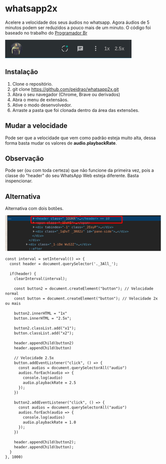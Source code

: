 # whatsapp2x
Acelere a velocidade dos seus áudios no whatsapp. Agora áudios de 5 minutos podem ser reduzidos a pouco mais de um minuto. O código foi baseado no trabalho do [Programador Br](https://www.youtube.com/watch?v=j0Ih1xVyKbY)

![Imagem2](/image/print2.png)

## Instalação

1. Clone o repositório.
2. git clone https://github.com/peidrao/whatsapp2x.git
3. Abra o seu navegador (Chrome, Brave ou derivados)
4. Abra o menu de extensãos.
5. Ative o modo desenvolvedor. 
6. Arraste a pasta que foi clonada dentro da área das extensões.


## Mudar a velocidade 

Pode ser que a velocidade que vem como padrão esteja muito alta, dessa forma basta mudar os valores de **audio.playbackRate**. 


## Observação

Pode ser (ou com toda certeza) que não funcione da primeira vez, pois a classe do "header" do seu WhatsApp Web esteja diferente. Basta inspencionar.


## Alternativa

Alternativa com dois botões.

![Imagem](/image/print.png)

```
const interval = setInterval(() => {
  const header = document.querySelector('._3All_');

  if(header) {
    clearInterval(interval);

    const button2 = document.createElement("button"); // Velocidade normal
    const button = document.createElement("button"); // Velocidade 2x ou mais

    button2.innerHTML = "1x"
    button.innerHTML = "2.5x";

    button2.classList.add("x1");
    button.classList.add("x2");

    header.appendChild(button2)
    header.appendChild(button)

    // Velocidade 2.5x
    button.addEventListener("click", () => {
      const audios = document.querySelectorAll("audio")
      audios.forEach(audio => {
        console.log(audio)
        audio.playbackRate = 2.5
      });
    })

    button2.addEventListener("click", () => {
      const audios = document.querySelectorAll("audio")
      audios.forEach(audio => {
        console.log(audios)
        audio.playbackRate = 1.0
      });
    })

    header.appendChild(button2);
    header.appendChild(button);
  }
}, 1000)
```